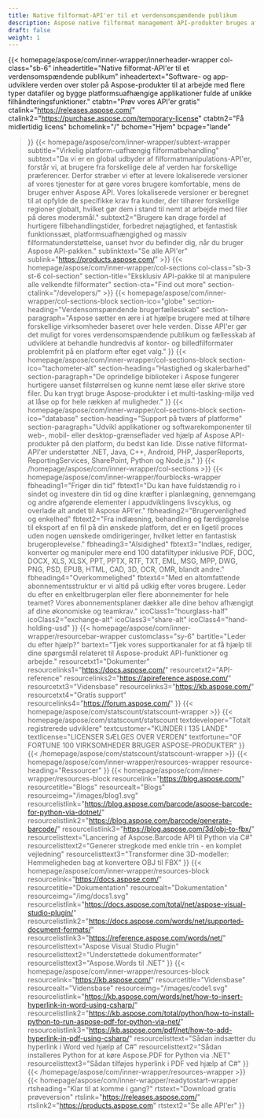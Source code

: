 ```yaml
---
title: Native filformat-API'er til et verdensomspændende publikum
description: Aspose native filformat management API-produkter bruges af udviklere globalt til at manipulere dokumenter og billeder på alle populære platforme.
draft: false
weight: 1
---
```

{{< homepage/aspose/com/inner-wrapper/innerheader-wrapper col-class="sb-6"
  inheadertitle="Native filformat-API'er til et verdensomspændende publikum"
  inheadertext="Software- og app-udviklere verden over stoler på Aspose-produkter til at arbejde med flere typer datafiler og bygge platformsuafhængige applikationer fulde af unikke filhåndteringsfunktioner."
  ctabtn="Prøv vores API'er gratis"
  ctalink="https://releases.aspose.com/"
  ctalink2="https://purchase.aspose.com/temporary-license"
  ctabtn2="Få midlertidig licens"
  bchomelink="/"
  bchome="Hjem"
  bcpage="lande"
  >}}
   {{< homepage/aspose/com/inner-wrapper/subtext-wrapper
   subtitle="Virkelig platform-uafhængig filformatbehandling"
   subtext="Da vi er en global udbyder af filformatmanipulations-API'er, forstår vi, at brugere fra forskellige dele af verden har forskellige præferencer. Derfor stræber vi efter at levere lokaliserede versioner af vores tjenester for at gøre vores brugere komfortable, mens de bruger enhver Aspose API. Vores lokaliserede versioner er beregnet til at opfylde de specifikke krav fra kunder, der tilhører forskellige regioner globalt, hvilket gør dem i stand til nemt at arbejde med filer på deres modersmål."
   subtext2="Brugere kan drage fordel af hurtigere filbehandlingstider, forbedret nøjagtighed, et fantastisk funktionssæt, platformsuafhængighed og massiv filformatunderstøttelse, uanset hvor du befinder dig, når du bruger Aspose API-pakken."
   sublinktext="Se alle API'er"
   sublink="https://products.aspose.com/" >}} 
{{< homepage/aspose/com/inner-wrapper/col-sections col-class="sb-3 st-6 col-section"
section-title="Eksklusiv API-pakke til at manipulere alle velkendte filformater"
section-cta="Find out more"
section-ctalink="/developers/" >}}
{{< homepage/aspose/com/inner-wrapper/col-sections-block section-ico="globe"
section-heading="Verdensomspændende brugerfællesskab"
section-paragraph="Aspose sætter en ære i at hjælpe brugere med at tilhøre forskellige virksomheder baseret over hele verden. Disse API'er gør det muligt for vores verdensomspændende publikum og fællesskab af udviklere at behandle hundredvis af kontor- og billedfilformater problemfrit på en platform efter eget valg."
>}}
{{< homepage/aspose/com/inner-wrapper/col-sections-block section-ico="tachometer-alt"
section-heading="Hastighed og skalerbarhed"
section-paragraph="De oprindelige biblioteker i Aspose fungerer hurtigere uanset filstørrelsen og kunne nemt læse eller skrive store filer. Du kan trygt bruge Aspose-produkter i et multi-tasking-miljø ved at låse op for hele rækken af muligheder."
>}}
{{< homepage/aspose/com/inner-wrapper/col-sections-block section-ico="database"
section-heading="Support på tværs af platforme"
section-paragraph="Udvikl applikationer og softwarekomponenter til web-, mobil- eller desktop-grænseflader ved hjælp af Aspose API-produkter på den platform, du bedst kan lide. Disse native filformat-API'er understøtter .NET, Java, C++, Android, PHP, JasperReports, ReportingServices, SharePoint, Python og Node.js."
>}}
{{< /homepage/aspose/com/inner-wrapper/col-sections >}}
{{< homepage/aspose/com/inner-wrapper/fourblocks-wrapper
fbheading1="Frigør din tid"
fbtext1="Du kan have fuldstændig ro i sindet og investere din tid og dine kræfter i planlægning, gennemgang og andre afgørende elementer i appudviklingens livscyklus, og overlade alt andet til Aspose API'er."
fbheading2="Brugervenlighed og enkelhed"
fbtext2="Fra indlæsning, behandling og færdiggørelse til eksport af en fil på din ønskede platform, det er en ligetil proces uden nogen uønskede omdirigeringer, hvilket letter en fantastisk brugeroplevelse."
fbheading3="Alsidighed"
fbtext3="Indlæs, rediger, konverter og manipuler mere end 100 datafiltyper inklusive PDF, DOC, DOCX, XLS, XLSX, PPT, PPTX, RTF, TXT, EML, MSG, MPP, DWG, PNG, PSD, EPUB, HTML, CAD, 3D, OCR, OMR, blandt andre."
fbheading4="Overkommelighed"
fbtext4="Med en altomfattende abonnementsstruktur er vi altid på udkig efter vores brugere. Leder du efter en enkeltbrugerplan eller flere abonnementer for hele teamet? Vores abonnementsplaner dækker alle dine behov afhængigt af dine økonomiske og teamkrav."
icoClass1="hourglass-half" icoClass2="exchange-alt" icoClass3="share-alt" icoClass4="hand-holding-usd"
>}} 
{{< homepage/aspose/com/inner-wrapper/resourcebar-wrapper customclass="sy-6"
bartitle="Leder du efter hjælp?"
bartext="Tjek vores supportkanaler for at få hjælp til dine spørgsmål relateret til Aspose-produkt API-funktioner og arbejde."
resourcetxt1="Dokumenter"
resourcelinks1="https://docs.aspose.com/"
resourcetxt2="API-reference"
resourcelinks2="https://apireference.aspose.com/"
resourcetxt3="Vidensbase"
resourcelinks3="https://kb.aspose.com/"
resourcetxt4="Gratis support"
resourcelinks4="https://forum.aspose.com/"
>}}
{{< homepage/aspose/com/statscount/statscount-wrapper >}}
{{< homepage/aspose/com/statscount/statscount
textdeveloper="Totalt registrerede udviklere"
textcustomer="KUNDER I 135 LANDE"
textlicense="LICENSER SÆLGES OVER VERDEN"
textfortune="OF FORTUNE 100 VIRKSOMHEDER BRUGER ASPOSE-PRODUKTER"
>}}
{{< /homepage/aspose/com/statscount/statscount-wrapper >}}
{{< homepage/aspose/com/inner-wrapper/resources-wrapper
resource-heading="Ressourcer"
>}}
{{< homepage/aspose/com/inner-wrapper/resources-block resourcelink="https://blog.aspose.com/"
resourcetitle="Blogs"
resourcealt="Blogs"
resourceimg="/images/blog1.svg" resourcelistlink="https://blog.aspose.com/barcode/aspose-barcode-for-python-via-dotnet/" resourcelistlink2="https://blog.aspose.com/barcode/generate-barcode/" resourcelistlink3="https://blog.aspose.com/3d/obj-to-fbx/"
resourcelisttext="Lancering af Aspose.Barcode API til Python via C#"
resourcelisttext2="Generer stregkode med enkle trin - en komplet vejledning"
resourcelisttext3="Transformer dine 3D-modeller: Hemmeligheden bag at konvertere OBJ til FBX"
>}}
{{< homepage/aspose/com/inner-wrapper/resources-block resourcelink="https://docs.aspose.com/"
resourcetitle="Dokumentation"
resourcealt="Dokumentation"
resourceimg="/img/docs1.svg" resourcelistlink="https://docs.aspose.com/total/net/aspose-visual-studio-plugin/" resourcelistlink2="https://docs.aspose.com/words/net/supported-document-formats/" resourcelistlink3="https://reference.aspose.com/words/net/"
resourcelisttext="Aspose Visual Studio Plugin"
resourcelisttext2="Understøttede dokumentformater"
resourcelisttext3="Aspose.Words til .NET"
>}}
{{< homepage/aspose/com/inner-wrapper/resources-block resourcelink="https://kb.aspose.com/"
resourcetitle="Vidensbase"
resourcealt="Vidensbase"
resourceimg="/images/code1.svg" resourcelistlink="https://kb.aspose.com/words/net/how-to-insert-hyperlink-in-word-using-csharp/" resourcelistlink2="https://kb.aspose.com/total/python/how-to-install-python-to-run-aspose-pdf-for-python-via-net/" resourcelistlink3="https://kb.aspose.com/pdf/net/how-to-add-hyperlink-in-pdf-using-csharp/"
resourcelisttext="Sådan indsætter du hyperlink i Word ved hjælp af C#"
resourcelisttext2="Sådan installeres Python for at køre Aspose.PDF for Python via .NET"
resourcelisttext3="Sådan tilføjes hyperlink i PDF ved hjælp af C#"
>}}
{{< /homepage/aspose/com/inner-wrapper/resources-wrapper >}}
{{< homepage/aspose/com/inner-wrapper/readytostart-wrapper
rtsheading="Klar til at komme i gang?"
rtstext="Download gratis prøveversion"
rtslink="https://releases.aspose.com/"
rtslink2="https://products.aspose.com"
rtstext2="Se alle API'er"
>}}
